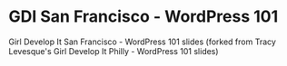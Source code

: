GDI San Francisco - WordPress 101
=================

Girl Develop It San Francisco - WordPress 101 slides (forked from Tracy Levesque's Girl Develop It Philly - WordPress 101 slides)
